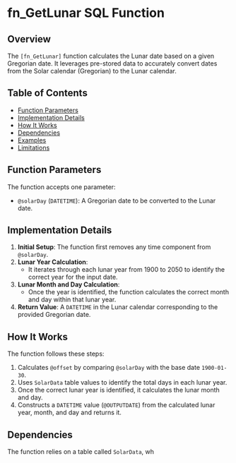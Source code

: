 # fn_GetLunar SQL Function

## Overview

The `[fn_GetLunar]` function calculates the Lunar date based on a given Gregorian date. It leverages pre-stored data to accurately convert dates from the Solar calendar (Gregorian) to the Lunar calendar.

## Table of Contents

- [Function Parameters](#function-parameters)
- [Implementation Details](#implementation-details)
- [How It Works](#how-it-works)
- [Dependencies](#dependencies)
- [Examples](#examples)
- [Limitations](#limitations)

## Function Parameters

The function accepts one parameter:
- `@solarDay` (`DATETIME`): A Gregorian date to be converted to the Lunar date.

## Implementation Details

1. **Initial Setup**: The function first removes any time component from `@solarDay`.
2. **Lunar Year Calculation**: 
   - It iterates through each lunar year from 1900 to 2050 to identify the correct year for the input date.
3. **Lunar Month and Day Calculation**: 
   - Once the year is identified, the function calculates the correct month and day within that lunar year.
4. **Return Value**: A `DATETIME` in the Lunar calendar corresponding to the provided Gregorian date.

## How It Works

The function follows these steps:
1. Calculates `@offset` by comparing `@solarDay` with the base date `1900-01-30`.
2. Uses `SolarData` table values to identify the total days in each lunar year.
3. Once the correct lunar year is identified, it calculates the lunar month and day.
4. Constructs a `DATETIME` value (`@OUTPUTDATE`) from the calculated lunar year, month, and day and returns it.

## Dependencies

The function relies on a table called `SolarData`, wh
